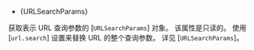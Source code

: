 
* {URLSearchParams}

获取表示 URL 查询参数的 [`URLSearchParams`] 对象。
该属性是只读的。
使用 [`url.search`] 设置来替换 URL 的整个查询参数。
详见 [`URLSearchParams`]。

